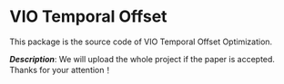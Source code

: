 # VIO Temporal Offset
This package is the source code of VIO Temporal Offset Optimization.

***Description***: We will upload the whole project if the paper is accepted. Thanks for your attention！
